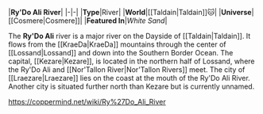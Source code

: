 |**Ry'Do Ali River**|
|-|-|
|**Type**|River|
|**World**|[[Taldain\|Taldain]]🐱︎|
|**Universe**|[[Cosmere\|Cosmere]]|
|**Featured In**|*White Sand*|

The **Ry'Do Ali** river is a major river on the Dayside of [[Taldain\|Taldain]].
It flows from the [[KraeDa\|KraeDa]] mountains through the center of [[Lossand\|Lossand]] and down into the Southern Border Ocean. The capital, [[Kezare\|Kezare]], is located in the northern half of Lossand, where the Ry'Do Ali and [[Nor'Tallon River\|Nor'Tallon Rivers]] meet. The city of [[Lraezare\|Lraezare]] lies on the coast at the mouth of the Ry'Do Ali River. Another city is situated further north than Kezare but is currently unnamed.



https://coppermind.net/wiki/Ry%27Do_Ali_River